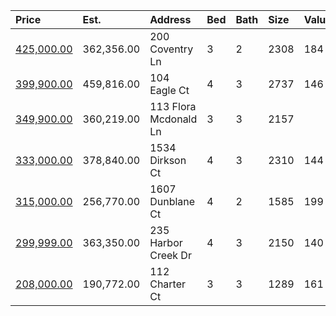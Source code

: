 | Price                                                                                     | Est.       | Address               | Bed | Bath | Size | Value | Days | Lot  | Year | HOA | Open      |
| :---------------------------------------------------------------------------------------- | :--------- | :-------------------- | :-- | :--- | :--- | :---- | :--- | :--- | :--- | :-- | :-------- |
| [425,000.00](https://www.movoto.com/home/200-coventry-ln-cary-nc-27511-413_2337631)       | 362,356.00 | 200 Coventry Ln       | 3   | 2    | 2308 | 184   | 6    | 0.27 | 1986 | 90  |           |
| [399,900.00](https://www.movoto.com/home/104-eagle-ct-cary-nc-27511-413_2338570)          | 459,816.00 | 104 Eagle Ct          | 4   | 3    | 2737 | 146   | 2    | 0.38 | 1978 | 30  |           |
| [349,900.00](https://www.movoto.com/home/113-flora-mcdonald-ln-cary-nc-27511-413_2335997) | 360,219.00 | 113 Flora Mcdonald Ln | 3   | 3    | 2157 |       |      |      |      |     |           |
| [333,000.00](https://www.movoto.com/home/1534-dirkson-ct-cary-nc-27511-413_2336513)       | 378,840.00 | 1534 Dirkson Ct       | 4   | 3    | 2310 | 144   | 11   | 0.33 | 1978 | 0   | Open 8/26 |
| [315,000.00](https://www.movoto.com/home/1607-dunblane-ct-cary-nc-27511-413_2337121)      | 256,770.00 | 1607 Dunblane Ct      | 4   | 2    | 1585 | 199   | 9    | 0.29 | 1976 | 0   |           |
| [299,999.00](https://www.movoto.com/home/235-harbor-creek-dr-cary-nc-27511-413_2336595)   | 363,350.00 | 235 Harbor Creek Dr   | 4   | 3    | 2150 | 140   | 11   | 3049 | 2000 | 239 |           |
| [208,000.00](https://www.movoto.com/home/112-charter-ct-cary-nc-27511-413_2333526)        | 190,772.00 | 112 Charter Ct        | 3   | 3    | 1289 | 161   | 26   | 1307 | 1994 | 221 | Open 8/29 |